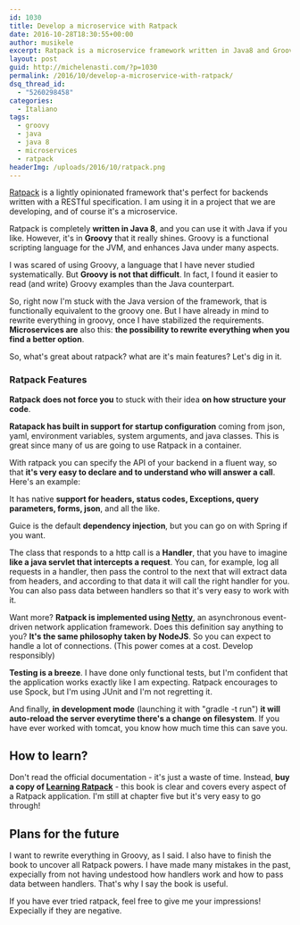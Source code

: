 ```yaml
---
id: 1030
title: Develop a microservice with Ratpack
date: 2016-10-28T18:30:55+00:00
author: musikele
excerpt: Ratpack is a microservice framework written in Java8 and Groovy. It really helps to write applications with complex requirements.
layout: post
guid: http://michelenasti.com/?p=1030
permalink: /2016/10/develop-a-microservice-with-ratpack/
dsq_thread_id:
  - "5260298458"
categories:
  - Italiano
tags:
  - groovy
  - java
  - java 8
  - microservices
  - ratpack
headerImg: /uploads/2016/10/ratpack.png
---
```

[Ratpack](https://ratpack.io) is a lightly opinionated framework that's perfect for backends written with a RESTful specification. I am using it in a project that we are developing, and of course it's a microservice.

Ratpack is completely **written in Java 8**, and you can use it with Java if you like. However, it's in **Groovy** that it really shines. Groovy is a functional scripting language for the JVM, and enhances Java under many aspects.

I was scared of using Groovy, a language that I have never studied systematically. But **Groovy is not that difficult**. In fact, I found it easier to read (and write) Groovy examples than the Java counterpart.

So, right now I'm stuck with the Java version of the framework, that is functionally equivalent to the groovy one. But I have already in mind to rewrite everything in groovy, once I have stabilized the requirements. **Microservices are** also this: **the possibility to rewrite everything when you find a better option**.

So, what's great about ratpack? what are it's main features? Let's dig in it.

### Ratpack Features

**Ratpack** **does not force you** to stuck with their idea **on how structure your code**.

**Ratapack has built in support for startup configuration** coming from json, yaml, environment variables, system arguments, and java classes. This is great since many of us are going to use Ratpack in a container.

With ratpack you can specify the API of your backend in a fluent way, so that **it's very easy to declare and to understand who will answer a call**. Here's an example:

<div class="gist-oembed" data-gist="musikele/0a32762eddc82d1de801e66029dcdb07.json">
</div>

It has native **support for headers, status codes, Exceptions, query parameters, forms, json**, and all the like.

Guice is the default **dependency injection**, but you can go on with Spring if you want.

The class that responds to a http call is a **Handler**, that you have to imagine **like a java servlet that intercepts a request**.  You can, for example, log all requests in a handler, then pass the control to the next that will extract data from headers, and according to that data it will call the right handler for you. You can also pass data between handlers so that it's very easy to work with it.

Want more? **Ratpack is implemented using [Netty](http://netty.io)**, an asynchronous event-driven network application framework. Does this definition say anything to you? **It's the same philosophy taken by NodeJS**. So you can expect to handle a lot of connections. (This power comes at a cost. Develop responsibly)

**Testing is a breeze**. I have done only functional tests, but I'm confident that the application works exactly like I am expecting. Ratpack encourages to use Spock, but I'm using JUnit and I'm not regretting it.

And finally, **in development mode** (launching it with "gradle -t run") **it will auto-reload the server everytime there's a change on filesystem**. If you have ever worked with tomcat, you know how much time this can save you.

## How to learn?

Don't read the official documentation - it's just a waste of time. Instead, **buy a copy of [Learning Ratpack](http://shop.oreilly.com/product/0636920037545.do)** - this book is clear and covers every aspect of a Ratpack application. I'm still at chapter five but it's very easy to go through!

## Plans for the future

I want to rewrite everything in Groovy, as I said. I also have to finish the book to uncover all Ratpack powers. I have made many mistakes in the past, expecially from not having undestood how handlers work and how to pass data between handlers. That's why I say the book is useful.

If you have ever tried ratpack, feel free to give me your impressions! Expecially if they are negative.
